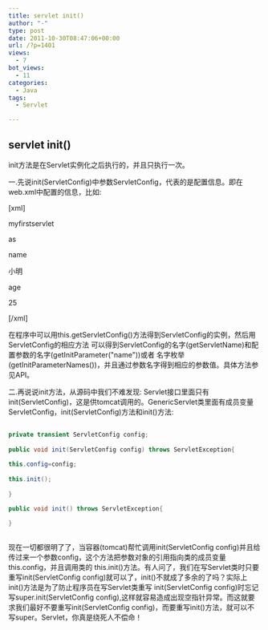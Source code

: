 ```yaml
---
title: servlet init()
author: "-"
type: post
date: 2011-10-30T08:47:06+00:00
url: /?p=1401
views:
  - 7
bot_views:
  - 11
categories:
  - Java
tags:
  - Servlet

---
```

## servlet init()
init方法是在Servlet实例化之后执行的，并且只执行一次。
  
一.先说init(ServletConfig)中参数ServletConfig，代表的是配置信息。即在web.xml中配置的信息，比如: 
  
[xml]
  
<servlet>
    
<servlet-name>myfirstservlet</servlet-name>
    
<servlet-class>as</servlet-class>
    
<init-param>
      
<param-name>name</param-name>
      
<param-value>小明</param-value>
    
</init-param>
    
<init-param>
      
<param-name>age</param-name>
      
<param-value>25</param-value>
    
</init-param>
  
</servlet>
  
[/xml]
     
在程序中可以用this.getServletConfig()方法得到ServletConfig的实例，然后用ServletConfig的相应方法 可以得到ServletConfig的名字(getServletName)和配置参数的名字(getInitParameter("name"))或者 名字枚举(getInitParameterNames())，并且通过参数名字得到相应的参数值。具体方法参见API。

二.再说说init方法，从源码中我们不难发现: Servlet接口里面只有init(ServletConfig)，这是供tomcat调用的。GenericServlet类里面有成员变量ServletConfig，init(ServletConfig)方法和init()方法: 
  
```java
  
private transient ServletConfig config;
  
public void init(ServletConfig config) throws ServletException{
   
this.config=config;
   
this.init();
   
}

public void init() throws ServletException{
  
}
  
```
  
现在一切都很明了了，当容器(tomcat)帮忙调用init(ServletConfig config)并且给传过来一个参数config，这个方法把参数对象的引用指向类的成员变量this.config，并且调用类的 this.init()方法。有人问了，我们在写Servlet类时只要重写init(ServletConfig config)就可以了，init()不就成了多余的了吗？实际上init()方法是为了防止程序员在写Servlet类重写 init(ServletConfig config)时忘记写super.init(ServletConfig config),这样就容易造成出现空指针异常。而这就要求我们最好不要重写init(ServletConfig config)，而要重写init()方法，就可以不写super。Servlet，你真是绕死人不偿命！